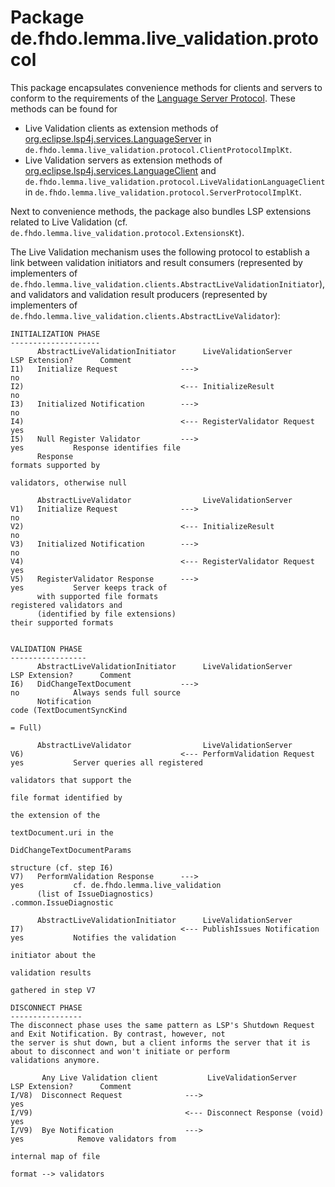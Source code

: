 # Package de.fhdo.lemma.live_validation.protocol

This package encapsulates convenience methods for clients and servers to conform to the requirements of the [Language 
Server Protocol](https://microsoft.github.io/language-server-protocol/specification). These methods can be found for
- Live Validation clients as extension methods of [org.eclipse.lsp4j.services.LanguageServer](
https://github.com/eclipse/lsp4j/blob/master/org.eclipse.lsp4j/src/main/java/org/eclipse/lsp4j/services/LanguageServer.java)
in ``de.fhdo.lemma.live_validation.protocol.ClientProtocolImplKt``.
- Live Validation servers as extension methods of [org.eclipse.lsp4j.services.LanguageClient](
https://github.com/eclipse/lsp4j/blob/master/org.eclipse.lsp4j/src/main/java/org/eclipse/lsp4j/services/LanguageClient.java)
and ``de.fhdo.lemma.live_validation.protocol.LiveValidationLanguageClient`` in 
``de.fhdo.lemma.live_validation.protocol.ServerProtocolImplKt``.

Next to convenience methods, the package also bundles LSP extensions related to Live Validation (cf. 
``de.fhdo.lemma.live_validation.protocol.ExtensionsKt``).

The Live Validation mechanism uses the following protocol to establish a link between validation initiators and result
consumers (represented by implementers of ``de.fhdo.lemma.live_validation.clients.AbstractLiveValidationInitiator``), 
and validators and validation result producers (represented by implementers of 
``de.fhdo.lemma.live_validation.clients.AbstractLiveValidator``):

```
INITIALIZATION PHASE
--------------------
      AbstractLiveValidationInitiator      LiveValidationServer            LSP Extension?      Comment
I1)   Initialize Request              --->                                       no
I2)                                   <--- InitializeResult                      no
I3)   Initialized Notification        --->                                       no
I4)                                   <--- RegisterValidator Request             yes
I5)   Null Register Validator         --->                                       yes           Response identifies file
      Response                                                                                 formats supported by
                                                                                               validators, otherwise null

      AbstractLiveValidator                LiveValidationServer
V1)   Initialize Request              --->                                       no
V2)                                   <--- InitializeResult                      no
V3)   Initialized Notification        --->                                       no
V4)                                   <--- RegisterValidator Request             yes
V5)   RegisterValidator Response      --->                                       yes           Server keeps track of
      with supported file formats                                                              registered validators and
      (identified by file extensions)                                                          their supported formats

      
VALIDATION PHASE
-----------------
      AbstractLiveValidationInitiator      LiveValidationServer            LSP Extension?      Comment
I6)   DidChangeTextDocument           --->                                       no            Always sends full source
      Notification                                                                             code (TextDocumentSyncKind
                                                                                               = Full)
                                                                                               
      AbstractLiveValidator                LiveValidationServer
V6)                                   <--- PerformValidation Request             yes           Server queries all registered
                                                                                               validators that support the
                                                                                               file format identified by
                                                                                               the extension of the 
                                                                                               textDocument.uri in the
                                                                                               DidChangeTextDocumentParams
                                                                                               structure (cf. step I6)
V7)   PerformValidation Response      --->                                       yes           cf. de.fhdo.lemma.live_validation
      (list of IssueDiagnostics)                                                               .common.IssueDiagnostic
      
      AbstractLiveValidationInitiator      LiveValidationServer
I7)                                   <--- PublishIssues Notification            yes           Notifies the validation
                                                                                               initiator about the
                                                                                               validation results 
                                                                                               gathered in step V7

DISCONNECT PHASE
----------------
The disconnect phase uses the same pattern as LSP's Shutdown Request and Exit Notification. By contrast, however, not
the server is shut down, but a client informs the server that it is about to disconnect and won't initiate or perform
validations anymore.

       Any Live Validation client           LiveValidationServer            LSP Extension?      Comment
I/V8)  Disconnect Request              --->                                       yes
I/V9)                                  <--- Disconnect Response (void)            yes         
I/V9)  Bye Notification                --->                                       yes            Remove validators from
                                                                                                 internal map of file
                                                                                                 format --> validators
```
